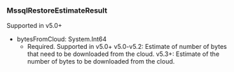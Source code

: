 ### MssqlRestoreEstimateResult
Supported in v5.0+

- bytesFromCloud: System.Int64
  - Required. Supported in v5.0+
  v5.0-v5.2: Estimate of number of bytes that need to be downloaded from the cloud.
  v5.3+: Estimate of the number of bytes to be downloaded from the cloud.

